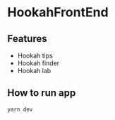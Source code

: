 # HookahFrontEnd

## Features

- Hookah tips
- Hookah finder
- Hookah lab

## How to run app

`yarn dev`
